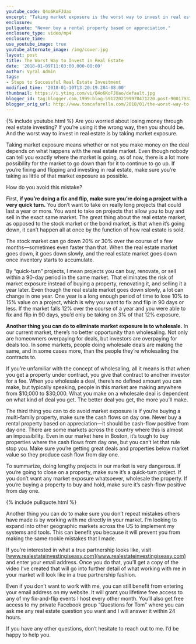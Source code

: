 ```yaml
---
youtube_code: Q4o6KoFJUao
excerpt: "Taking market exposure is the worst way to invest in real estate, but there are ways you can avoid doing this."
enclosure:
pullquote: "Never buy a rental property based on appreciation."
enclosure_type: video/mp4
enclosure_time:
use_youtube_image: true
youtube_alternate_image: /img/cover.jpg
layout: post
title: The Worst Way to Invest in Real Estate
date: '2018-01-09T11:03:00.000-08:00'
author: Vyral Admin
tags:
- Steps to Successful Real Estate Investment
modified_time: '2018-01-10T13:20:19.284-08:00'
thumbnail: https://i.ytimg.com/vi/Q4o6KoFJUao/default.jpg
blogger_id: tag:blogger.com,1999:blog-5912202199970471220.post-9001793245340806593
blogger_orig_url: http://www.tomcafarella.com/2018/01/the-worst-way-to-invest-in-real-estate.html
---
```

{% include youtube.html %}
Are you worried about losing money through real estate investing? If you’re using it the wrong way, then you should be. And the worst way to invest in real estate is by taking market exposure. 
 
Taking market exposure means whether or not you make money on the deal depends on what happens with the real estate market. Even though nobody can tell you exactly where the market is going, as of now, there is a lot more possibility for the market to go down than for it to continue to go up. If you’re fixing and flipping and investing in real estate, make sure you’re taking as little of that market exposure as possible.
 
How do you avoid this mistake?
 
First, **if you’re doing a fix and flip, make sure you’re doing a project with a very quick turn.** You don’t want to take on really long projects that could last a year or more. You want to take on projects that allow you to buy and sell in the exact same market. The great thing about the real estate market, as opposed to the stock market or the bond market, is that when it’s going down, it can’t happen all at once by the function of how real estate is sold. 

The stock market can go down 20% or 30% over the course of a few months—sometimes even faster than that. When the real estate market goes down, it goes down slowly, and the real estate market goes down once inventory starts to accumulate. 
 
By “quick-turn” projects, I mean projects you can buy, renovate, or sell within a 90-day period in the same market. That eliminates the risk of market exposure instead of buying a property, renovating it, and selling it a year later. Even though the real estate market goes down slowly, a lot can change in one year. One year is a long enough period of time to lose 10% to 15% value on a project, which is why you want to fix and flip in 90 days or less. If the market falls 12% over the course of a year and you were able to fix and flip in 90 days, you’d only be taking on 3% of that 12% exposure. 
 
**Another thing you can do to eliminate market exposure is to wholesale.** In our current market, there’s no better opportunity than wholesaling. Not only are homeowners overpaying for deals, but investors are overpaying for deals too. In some markets, people doing wholesale deals are making the same, and in some cases more, than the people they’re wholesaling the contracts to. 
 
If you’re unfamiliar with the concept of wholesaling, all it means is that when you get a property under contract, you give that contract to another investor for a fee. When you wholesale a deal, there’s no defined amount you can make, but typically speaking, people in this market are making anywhere from $10,000 to $30,000. What you make on a wholesale deal is dependent on what kind of deal you get. The better deal you get, the more you’ll make. 
 
The third thing you can to do avoid market exposure is if you’re buying a multi-family property, make sure the cash flows on day one. Never buy a rental property based on appreciation—it should be cash-flow positive from day one. There are some markets across the country where this is almost an impossibility. Even in our market here in Boston, it’s tough to buy properties where the cash flows from day one, but you can’t let that rule stop you. Make sure you’re getting great deals and properties below market value so they produce cash flow from day one. 
 
To summarize, doing lengthy projects in our market is very dangerous. If you’re going to close on a property, make sure it’s a quick-turn project. If you don’t want any market exposure whatsoever, wholesale the property. If you’re buying a property to buy and hold, make sure it’s cash-flow positive from day one. 
 
{% include pullquote.html %}

Another thing you can do to make sure you don’t repeat mistakes others have made is by working with me directly in your market. I’m looking to expand into other geographic markets across the US to implement my systems and tools. This can benefit you because it will prevent you from making the same rookie mistakes that I made.
 
If you’re interested in what a true partnership looks like, visit [www.realestateinvestingiseasy.com](www.realestateinvestingiseasy.com) and enter your email address. Once you do that, you’ll get a copy of the video I’ve created that will go into further detail of what working with me in your market will look like in a true partnership fashion. 
 
Even if you don’t want to work with me, you can still benefit from entering your email address on my website. It will grant you lifetime free access to any of my fix-and-flip events I host every other month. You’ll also get free access to my private Facebook group “Questions for Tom” where you can ask me any real estate question you want and I will answer it within 24 hours. 
 
If you have any other questions, don’t hesitate to reach out to me. I’d be happy to help you.